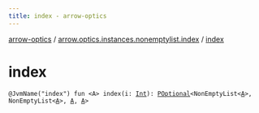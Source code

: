 ```yaml
---
title: index - arrow-optics
---
```


[arrow-optics](../index.html) / [arrow.optics.instances.nonemptylist.index](index.html) / [index](./--index--.html)

# index

`@JvmName("index") fun <A> index(i: `[`Int`](https://kotlinlang.org/api/latest/jvm/stdlib/kotlin/-int/index.html)`): `[`POptional`](../arrow.optics/-p-optional/index.html)`<NonEmptyList<`[`A`](--index--.html#A)`>, NonEmptyList<`[`A`](--index--.html#A)`>, `[`A`](--index--.html#A)`, `[`A`](--index--.html#A)`>`